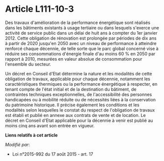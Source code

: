 # Article L111-10-3

Des travaux d'amélioration de la performance énergétique sont réalisés dans les bâtiments existants à usage tertiaire ou dans
lesquels s'exerce une activité de service public dans un délai de huit ans à compter du 1er janvier 2012. Cette obligation de
rénovation est prolongée par périodes de dix ans à partir de 2020 jusqu'en 2050 avec un niveau de performance à atteindre
renforcé chaque décennie, de telle sorte que le parc global concerné vise à réduire ses consommations d'énergie finale d'au
moins 60 % en 2050 par rapport à 2010, mesurées en valeur absolue de consommation pour l'ensemble du secteur. 

Un décret en Conseil d'Etat détermine la nature et les modalités de cette obligation de travaux, applicable pour chaque
décennie, notamment les caractéristiques thermiques ou la performance énergétique à respecter, en tenant compte de l'état
initial et de la destination du bâtiment, de contraintes techniques exceptionnelles, de l'accessibilité des personnes
handicapées ou à mobilité réduite ou de nécessités liées à la conservation du patrimoine historique. Il précise également les
conditions et les modalités selon lesquelles le constat du respect de l'obligation de travaux est établi et publié en annexe
aux contrats de vente et de location. Le décret en Conseil d'Etat applicable pour la décennie à venir est publié au moins
cinq ans avant son entrée en vigueur.

**Liens relatifs à cet article**

_Modifié par_:

  - Loi n°2015-992 du 17 août 2015 - art. 17
